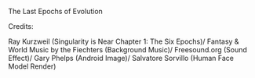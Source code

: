 The Last Epochs of Evolution

Credits:

Ray Kurzweil (Singularity is Near Chapter 1: The Six Epochs)/
Fantasy & World Music by the Fiechters (Background Music)/
Freesound.org (Sound Effect)/
Gary Phelps (Android Image)/
Salvatore Sorvillo (Human Face Model Render)
